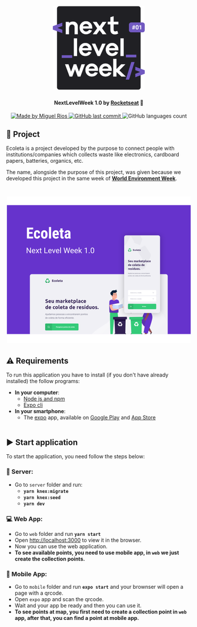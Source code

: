 <h1 align="center">
    <img alt="NextLevelWeek" title="#NextLevelWeek" src=".github/logo.svg" width="250px" />
</h1>

<h4 align="center">
	NextLevelWeek 1.0 by
   <a href="https://rocketseat.com.br/">Rocketseat</a> 🚀
</h4>

<p align="center">

   <a href="https://www.linkedin.com/in/miguelriosoliveira/">
      <img alt="Made by Miguel Rios" src="https://img.shields.io/badge/Made%20by-Miguel%20Rios-informational">
   </a>

   <a href="https://github.com/miguelriosoliveira/ecoleta/commits/master">
    <img alt="GitHub last commit" src="https://img.shields.io/github/last-commit/miguelriosoliveira/ecoleta?label=Last%20commit">
  </a>

   <img alt="GitHub languages count" src="https://img.shields.io/github/languages/count/miguelriosoliveira/ecoleta">

</p>

## 📝 Project

Ecoleta is a project developed by the purpose to connect people with institutions/companies which collects waste like electronics, cardboard papers, batteries, organics, etc.

The name, alongside the purpose of this project, was given because we developed this project in the same week of <b>[World Environment Week](https://www.worldenvironmentday.global/)</b>.

<h1 align="center">
    <img alt="Example" title="Example" src=".github/capa.svg" width="500px" />
</h1>

## ⚠️ Requirements

To run this application you have to install (if you don't have already installed) the follow programs:

- <b>In your computer</b>:
  - [Node js and npm](https://nodejs.org/en/download/)
  - [Expo cli](https://expo.io/tools#cli)
- <b>In your smartphone</b>:
  - The [expo](https://expo.io/) app, available on [Google Play](https://play.google.com/store/apps/details?id=host.exp.exponent) and [App Store](https://apps.apple.com/br/app/expo-client/id982107779)
    <br></br>

## ▶️ Start application

To start the application, you need follow the steps below:

### 🤖 Server:

- Go to `server` folder and run:
  - <b>`yarn knex:migrate`</b>
  - <b>`yarn knex:seed`</b>
  - <b>`yarn dev`</b>

### 💻 Web App:

- Go to `web` folder and run <b>`yarn start`</b>
- Open [http://localhost:3000](http://localhost:3000) to view it in the browser.
- Now you can use the web application.
- <b>To see available points, you need to use mobile app, in `web` we just create the collection points.</b>

### 📱 Mobile App:

- Go to `mobile` folder and run <b>`expo start`</b> and your brownser will open a page with a qrcode.
- Open `expo` app and scan the qrcode.
- Wait and your app be ready and then you can use it.
- <b>To see points at map, you first need to create a collection point in `web` app, after that, you can find a point at mobile app.</b>
